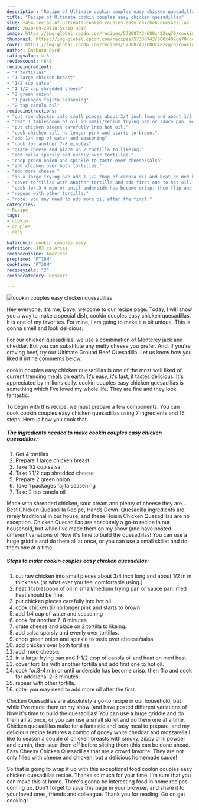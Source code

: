 ```yaml
---
description: "Recipe of Ultimate cookin couples easy chicken quesadillas"
title: "Recipe of Ultimate cookin couples easy chicken quesadillas"
slug: 1454-recipe-of-ultimate-cookin-couples-easy-chicken-quesadillas
date: 2020-09-29T18:54:10.901Z
image: https://img-global.cpcdn.com/recipes/57308743/680x482cq70/cookin-couples-easy-chicken-quesadillas-recipe-main-photo.jpg
thumbnail: https://img-global.cpcdn.com/recipes/57308743/680x482cq70/cookin-couples-easy-chicken-quesadillas-recipe-main-photo.jpg
cover: https://img-global.cpcdn.com/recipes/57308743/680x482cq70/cookin-couples-easy-chicken-quesadillas-recipe-main-photo.jpg
author: Barbara Byrd
ratingvalue: 4.5
reviewcount: 4649
recipeingredient:
- "4 tortillas"
- "1 large chicken breast"
- "1/2 cup salsa"
- "1 1/2 cup shredded cheese"
- "2 green onion"
- "1 packages fajita seasening"
- "2 tsp canola oil"
recipeinstructions:
- "cut raw chicken into small pieces about 3/4 inch long and about 1/2 in in thickness.(or what ever you feel comfortable using.)"
- "heat 1 tablespoon of oil in small/medium frying pan or sauce pan. med heat should be fine."
- "put chicken pieces carefully into hot oil."
- "cook chicken till no longer pink and starts to brown."
- "add 1/4 cup of water and seasening"
- "cook for another 7-8 minutes"
- "grate cheese and place on 2 tortilla to likeing."
- "add salsa sparsly and evenly over tortillas."
- "chop green onion and spinkle to taste over cheese/salsa"
- "add chicken over both tortillas."
- "add more cheese."
- "in a large frying pan add 1-1/2 tbsp of canola oil and heat on med heat."
- "cover tortillas with another tortilla and add first one to hot oil."
- "cook for.3-4 min or until underside has become crisp. then flip and cook for additional 2-3 minutes."
- "repear with other tortilla."
- "note: you may need to add more oil after the first."
categories:
- Recipe
tags:
- cookin
- couples
- easy

katakunci: cookin couples easy 
nutrition: 103 calories
recipecuisine: American
preptime: "PT16M"
cooktime: "PT38M"
recipeyield: "2"
recipecategory: Dessert

---
```



![cookin couples easy chicken quesadillas](https://img-global.cpcdn.com/recipes/57308743/680x482cq70/cookin-couples-easy-chicken-quesadillas-recipe-main-photo.jpg)

Hey everyone, it's me, Dave, welcome to our recipe page. Today, I will show you a way to make a special dish, cookin couples easy chicken quesadillas. It is one of my favorites. For mine, I am going to make it a bit unique. This is gonna smell and look delicious.

For our chicken quesadillas, we use a combination of Monterey jack and cheddar. But you can substitute any melty cheese you prefer. And, if you&#39;re craving beef, try our Ultimate Ground Beef Quesadilla. Let us know how you liked it int he comments below.

cookin couples easy chicken quesadillas is one of the most well liked of current trending meals on earth. It's easy, it's fast, it tastes delicious. It's appreciated by millions daily. cookin couples easy chicken quesadillas is something which I've loved my whole life. They are fine and they look fantastic.


To begin with this recipe, we must prepare a few components. You can cook cookin couples easy chicken quesadillas using 7 ingredients and 16 steps. Here is how you cook that.

<!--inarticleads1-->

##### The ingredients needed to make cookin couples easy chicken quesadillas:

1. Get 4 tortillas
1. Prepare 1 large chicken breast
1. Take 1/2 cup salsa
1. Take 1 1/2 cup shredded cheese
1. Prepare 2 green onion
1. Take 1 packages fajita seasening
1. Take 2 tsp canola oil


Made with shredded chicken, sour cream and plenty of cheese they are… Best Chicken Quesadilla Recipe, Hands Down. Quesadilla ingredients are rarely traditional in our house, and these Hoisin Chicken Quesadillas are no exception. Chicken Quesadillas are absolutely a go-to recipe in our household, but while I&#39;ve made them on my show (and have posted different variations of Now it&#39;s time to build the quesadillas! You can use a huge griddle and do them all at once, or you can use a small skillet and do them one at a time. 

<!--inarticleads2-->

##### Steps to make cookin couples easy chicken quesadillas:

1. cut raw chicken into small pieces about 3/4 inch long and about 1/2 in in thickness.(or what ever you feel comfortable using.)
1. heat 1 tablespoon of oil in small/medium frying pan or sauce pan. med heat should be fine.
1. put chicken pieces carefully into hot oil.
1. cook chicken till no longer pink and starts to brown.
1. add 1/4 cup of water and seasening
1. cook for another 7-8 minutes
1. grate cheese and place on 2 tortilla to likeing.
1. add salsa sparsly and evenly over tortillas.
1. chop green onion and spinkle to taste over cheese/salsa
1. add chicken over both tortillas.
1. add more cheese.
1. in a large frying pan add 1-1/2 tbsp of canola oil and heat on med heat.
1. cover tortillas with another tortilla and add first one to hot oil.
1. cook for.3-4 min or until underside has become crisp. then flip and cook for additional 2-3 minutes.
1. repear with other tortilla.
1. note: you may need to add more oil after the first.


Chicken Quesadillas are absolutely a go-to recipe in our household, but while I&#39;ve made them on my show (and have posted different variations of Now it&#39;s time to build the quesadillas! You can use a huge griddle and do them all at once, or you can use a small skillet and do them one at a time. Chicken quesadillas make for a fantastic and easy meal to prepare, and my delicious recipe features a combo of gooey white cheddar and mozzarella I like to season a couple of chicken breasts with smoky, zippy chili powder and cumin, then sear them off before slicing them (this can be done ahead. Easy Cheesy Chicken Quesadillas that are a crowd favorite. They are not only filled with cheese and chicken, but a delicious homemade sauce! 

So that is going to wrap it up with this exceptional food cookin couples easy chicken quesadillas recipe. Thanks so much for your time. I'm sure that you can make this at home. There's gonna be interesting food in home recipes coming up. Don't forget to save this page in your browser, and share it to your loved ones, friends and colleague. Thank you for reading. Go on get cooking!
